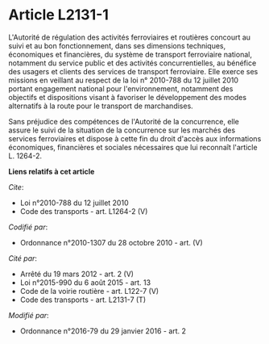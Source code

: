 # Article L2131-1

L'Autorité de régulation des activités ferroviaires et routières concourt au suivi et au bon fonctionnement, dans ses
dimensions techniques, économiques et financières, du système de transport ferroviaire national, notamment du service public
et des activités concurrentielles, au bénéfice des usagers et clients des services de transport ferroviaire. Elle exerce ses
missions en veillant au respect de la loi n° 2010-788 du 12 juillet 2010 portant engagement national pour l'environnement,
notamment des objectifs et dispositions visant à favoriser le développement des modes alternatifs à la route pour le
transport de marchandises. 

Sans préjudice des compétences de l'Autorité de la concurrence, elle assure le suivi de la situation de la concurrence sur
les marchés des services ferroviaires et dispose à cette fin du droit d'accès aux informations économiques, financières et
sociales nécessaires que lui reconnaît l'article L. 1264-2.

**Liens relatifs à cet article**

_Cite_:

  - Loi n°2010-788 du 12 juillet 2010
  - Code des transports - art. L1264-2 (V)

_Codifié par_:

  - Ordonnance n°2010-1307 du 28 octobre 2010 - art. (V)

_Cité par_:

  - Arrêté du 19 mars 2012 - art. 2 (V)
  - Loi n°2015-990 du 6 août 2015 - art. 13
  - Code de la voirie routière - art. L122-7 (V)
  - Code des transports - art. L2131-7 (T)

_Modifié par_:

  - Ordonnance n°2016-79 du 29 janvier 2016 - art. 2
